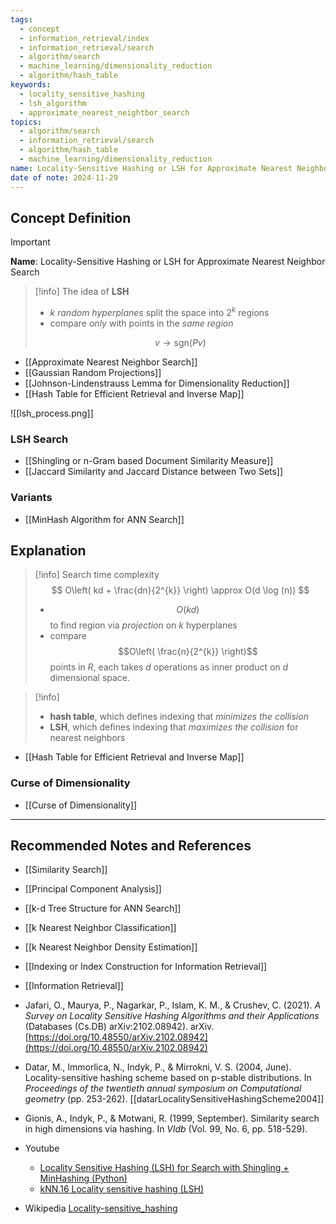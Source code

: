 ```yaml
---
tags:
  - concept
  - information_retrieval/index
  - information_retrieval/search
  - algorithm/search
  - machine_learning/dimensionality_reduction
  - algorithm/hash_table
keywords:
  - locality_sensitive_hashing
  - lsh_algorithm
  - approximate_nearest_neightbor_search
topics:
  - algorithm/search
  - information_retrieval/search
  - algorithm/hash_table
  - machine_learning/dimensionality_reduction
name: Locality-Sensitive Hashing or LSH for Approximate Nearest Neighbor Search
date of note: 2024-11-29
---
```


## Concept Definition

>[!important]
>**Name**: Locality-Sensitive Hashing or LSH for Approximate Nearest Neighbor Search

>[!info]
>The idea of **LSH**
>- $k$ *random hyperplanes* split the space into $2^k$ regions
>- compare *only* with points in the *same region*
>  
>$$
>v \to \text{sgn}(Pv)
>$$  

- [[Approximate Nearest Neighbor Search]]
- [[Gaussian Random Projections]]
- [[Johnson-Lindenstrauss Lemma for Dimensionality Reduction]]
- [[Hash Table for Efficient Retrieval and Inverse Map]]

![[lsh_process.png]]

### LSH Search 


- [[Shingling or n-Gram based Document Similarity Measure]]
- [[Jaccard Similarity and Jaccard Distance between Two Sets]]

### Variants

- [[MinHash Algorithm for ANN Search]]


## Explanation


>[!info]
>Search time complexity
>$$
>O\left( kd + \frac{dn}{2^{k}} \right) \approx O(d \log (n))
>$$
>- $$O(kd)$$ to find region via *projection* on $k$ hyperplanes
>- compare $$O\left( \frac{n}{2^{k}} \right)$$ points in $R$, each takes $d$ operations as inner product on $d$ dimensional space. 

>[!info]
>- **hash table**, which defines indexing that *minimizes the collision*
>- **LSH**, which defines indexing that *maximizes the collision* for nearest neighbors

- [[Hash Table for Efficient Retrieval and Inverse Map]]

### Curse of Dimensionality

- [[Curse of Dimensionality]]




-----------
##  Recommended Notes and References


- [[Similarity Search]]
- [[Principal Component Analysis]]
- [[k-d Tree Structure for ANN Search]]
- [[k Nearest Neighbor Classification]]
- [[k Nearest Neighbor Density Estimation]]

- [[Indexing or Index Construction for Information Retrieval]]
- [[Information Retrieval]]


- Jafari, O., Maurya, P., Nagarkar, P., Islam, K. M., & Crushev, C. (2021). _A Survey on Locality Sensitive Hashing Algorithms and their Applications_ (Databases (Cs.DB) arXiv:2102.08942). arXiv. [https://doi.org/10.48550/arXiv.2102.08942](https://doi.org/10.48550/arXiv.2102.08942)
- Datar, M., Immorlica, N., Indyk, P., & Mirrokni, V. S. (2004, June). Locality-sensitive hashing scheme based on p-stable distributions. In _Proceedings of the twentieth annual symposium on Computational geometry_ (pp. 253-262). [[datarLocalitySensitiveHashingScheme2004]]
- Gionis, A., Indyk, P., & Motwani, R. (1999, September). Similarity search in high dimensions via hashing. In _Vldb_ (Vol. 99, No. 6, pp. 518-529).

- Youtube
	- [Locality Sensitive Hashing (LSH) for Search with Shingling + MinHashing (Python)](https://www.youtube.com/watch?v=e_SBq3s20M8&list=PLIUOU7oqGTLhlWpTz4NnuT3FekouIVlqc&index=5)
	- [kNN.16 Locality sensitive hashing (LSH)](https://www.youtube.com/watch?v=LqcwaW2YE_c)

- Wikipedia [Locality-sensitive_hashing](https://en.wikipedia.org/wiki/Locality-sensitive_hashing)